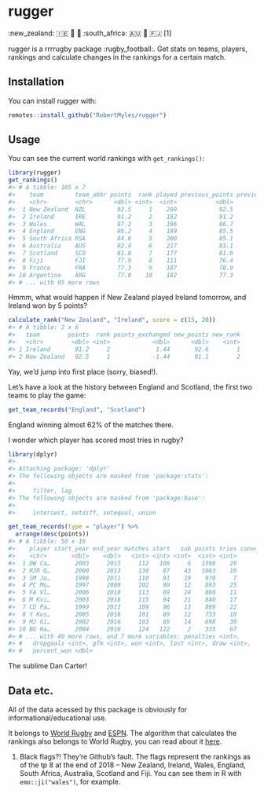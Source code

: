 
<!-- README.md is generated from README.Rmd. Please edit that file -->

# rugger

:new\_zealand: :ireland: 🏴󠁧󠁢󠁷󠁬󠁳󠁿 🏴󠁧󠁢󠁥󠁮󠁧󠁿 :south\_africa: :australia:
🏴󠁧󠁢󠁳󠁣󠁴󠁿 :fiji: \[1\]

rugger is a rrrrugby package :rugby\_football:. Get stats on teams,
players, rankings and calculate changes in the rankings for a certain
match.

## Installation

You can install rugger with:

``` r
remotes::install_github("RobertMyles/rugger")
```

## Usage

You can see the current world rankings with `get_rankings()`:

``` r
library(rugger)
get_rankings()
#> # A tibble: 105 x 7
#>    team         team_abbr points  rank played previous_points previous_rank
#>    <chr>        <chr>      <dbl> <int>  <int>           <dbl>         <int>
#>  1 New Zealand  NZL         92.5     1    209            92.5             1
#>  2 Ireland      IRE         91.2     2    182            91.2             2
#>  3 Wales        WAL         87.2     3    196            86.7             3
#>  4 England      ENG         86.2     4    189            85.5             4
#>  5 South Africa RSA         84.6     5    200            85.1             5
#>  6 Australia    AUS         82.4     6    217            83.1             6
#>  7 Scotland     SCO         81.8     7    177            81.6             7
#>  8 Fiji         FJI         77.9     8    111            76.4            10
#>  9 France       FRA         77.3     9    187            78.9             8
#> 10 Argentina    ARG         77.0    10    182            77.3             9
#> # ... with 95 more rows
```

Hmmm, what would happen if New Zealand played Ireland tomorrow, and
Ireland won by 5 points?

``` r
calculate_rank("New Zealand", "Ireland", score = c(15, 20))
#> # A tibble: 2 x 6
#>   team        points  rank points_exchanged new_points new_rank
#>   <chr>        <dbl> <int>            <dbl>      <dbl>    <int>
#> 1 Ireland       91.2     2             1.44       92.6        1
#> 2 New Zealand   92.5     1            -1.44       91.1        2
```

Yay, we’d jump into first place (sorry, biased\!).

Let’s have a look at the history between England and Scotland, the first
two teams to play the game:

``` r
get_team_records("England", "Scotland")
```

England winning almost 62% of the matches there.

I wonder which player has scored most tries in rugby?

``` r
library(dplyr)
#> 
#> Attaching package: 'dplyr'
#> The following objects are masked from 'package:stats':
#> 
#>     filter, lag
#> The following objects are masked from 'package:base':
#> 
#>     intersect, setdiff, setequal, union

get_team_records(type = "player") %>% 
  arrange(desc(points))
#> # A tibble: 50 x 16
#>    player start_year end_year matches start   sub points tries conversions
#>    <chr>       <dbl>    <dbl>   <int> <int> <int>  <int> <int>       <int>
#>  1 DW Ca…       2003     2015     112   106     6   1598    29         293
#>  2 RJR O…       2000     2013     130    87    43   1083    16         176
#>  3 SM Jo…       1998     2011     110    91    19    970     7         160
#>  4 PC Mo…       1997     2008     102    90    12    893    25         153
#>  5 FA Vl…       2006     2018     113    89    24    888    11         159
#>  6 M Kvi…       2003     2018     115    94    21    840    17         148
#>  7 CD Pa…       1999     2011     109    96    13    809    22          90
#>  8 Y Kus…       2005     2018     101    89    12    733    10         136
#>  9 MJ Gi…       2002     2016     103    89    14    698    30         106
#> 10 BG Ha…       2004     2016     124   122     2    335    67           0
#> # ... with 40 more rows, and 7 more variables: penalties <int>,
#> #   dropgoals <int>, gfm <int>, won <int>, lost <int>, draw <int>,
#> #   percent_won <dbl>
```

The sublime Dan Carter\!

## Data etc.

All of the data acessed by this package is obviously for
informational/educational use.

It belongs to [World Rugby](https://www.world.rugby/rankings/mru) and
[ESPN](http://stats.espnscrum.com/statsguru/rugby/stats/index.html). The
algorithm that calculates the rankings also belongs to World Rugby, you
can read about it [here](https://www.world.rugby/rankings/explanation).

1.  Black flags?\! They’re Github’s fault. The flags represent the
    rankings as of the tp 8 at the end of 2018 – New Zealand, Ireland,
    Wales, England, South Africa, Australia, Scotland and Fiji. You can
    see them in R with `emo::ji("wales")`, for example.
